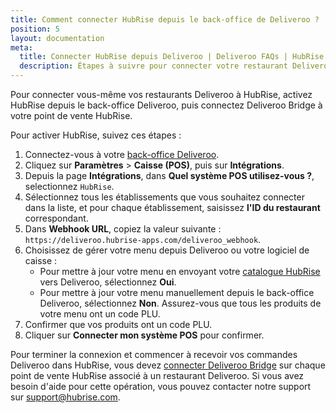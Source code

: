 ```yaml
---
title: Comment connecter HubRise depuis le back-office de Deliveroo ?
position: 5
layout: documentation
meta:
  title: Connecter HubRise depuis Deliveroo | Deliveroo FAQs | HubRise
  description: Étapes à suivre pour connecter votre restaurant Deliveroo avec HubRise directement depuis le back-office Deliveroo.
---
```


Pour connecter vous-même vos restaurants Deliveroo à HubRise, activez HubRise depuis le back-office Deliveroo, puis connectez Deliveroo Bridge à votre point de vente HubRise.

Pour activer HubRise, suivez ces étapes :

1. Connectez-vous à votre [back-office Deliveroo](https://restaurant-hub.deliveroo.net/).
1. Cliquez sur **Paramètres** > **Caisse (POS)**, puis sur **Intégrations**.
1. Depuis la page **Intégrations**, dans **Quel système POS utilisez-vous ?**, selectionnez `HubRise`.
1. Sélectionnez tous les établissements que vous souhaitez connecter dans la liste, et pour chaque établissement, saisissez **l'ID du restaurant** correspondant.
1. Dans **Webhook URL**, copiez la valeur suivante : `https://deliveroo.hubrise-apps.com/deliveroo_webhook`.
1. Choisissez de gérer votre menu depuis Deliveroo ou votre logiciel de caisse :
   - Pour mettre à jour votre menu en envoyant votre [catalogue HubRise](/apps/deliveroo/envoi-catalogue) vers Deliveroo, sélectionnez **Oui**.
   - Pour mettre à jour votre menu manuellement depuis le back-office Deliveroo, sélectionnez **Non**. Assurez-vous que tous les produits de votre menu ont un code PLU.
1. Confirmer que vos produits ont un code PLU.
1. Cliquer sur **Connecter mon système POS** pour confirmer.

Pour terminer la connexion et commencer à recevoir vos commandes Deliveroo dans HubRise, vous devez [connecter Deliveroo Bridge](/apps/deliveroo/connexion-hubrise#connecter-deliveroo-bridge) sur chaque point de vente HubRise associé à un restaurant Deliveroo. Si vous avez besoin d'aide pour cette opération, vous pouvez contacter notre support sur [support@hubrise.com](mailto:support@hubrise.com).
